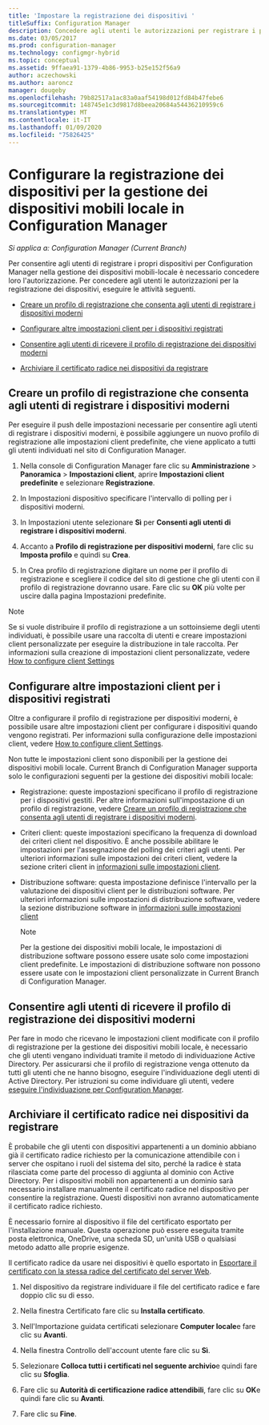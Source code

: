 ```yaml
---
title: 'Impostare la registrazione dei dispositivi '
titleSuffix: Configuration Manager
description: Concedere agli utenti le autorizzazioni per registrare i propri dispositivi per la gestione dei dispositivi mobili locale in Configuration Manager.
ms.date: 03/05/2017
ms.prod: configuration-manager
ms.technology: configmgr-hybrid
ms.topic: conceptual
ms.assetid: 9ffaea91-1379-4b86-9953-b25e152f56a9
author: aczechowski
ms.author: aaroncz
manager: dougeby
ms.openlocfilehash: 79b82517a1ac83a0aaf54198d012fd84b47febe6
ms.sourcegitcommit: 148745e1c3d9817d8beea20684a54436210959c6
ms.translationtype: MT
ms.contentlocale: it-IT
ms.lasthandoff: 01/09/2020
ms.locfileid: "75826425"
---
```

# <a name="set-up-device-enrollment-for-on-premises-mobile-device-management-in-configuration-manager"></a>Configurare la registrazione dei dispositivi per la gestione dei dispositivi mobili locale in Configuration Manager

*Si applica a: Configuration Manager (Current Branch)*

Per consentire agli utenti di registrare i propri dispositivi per Configuration Manager nella gestione dei dispositivi mobili\-locale è necessario concedere loro l'autorizzazione. Per concedere agli utenti le autorizzazioni per la registrazione dei dispositivi, eseguire le attività seguenti.

-   [Creare un profilo di registrazione che consenta agli utenti di registrare i dispositivi moderni](#bkmk_createProf)  

-   [Configurare altre impostazioni client per i dispositivi registrati](#bkmk_addClient)  

-   [Consentire agli utenti di ricevere il profilo di registrazione dei dispositivi moderni](#bkmk_enableUsers)  

-   [Archiviare il certificato radice nei dispositivi da registrare](#bkmk_storeCert)  

##  <a name="bkmk_createProf"></a> Creare un profilo di registrazione che consenta agli utenti di registrare i dispositivi moderni  
 Per eseguire il push delle impostazioni necessarie per consentire agli utenti di registrare i dispositivi moderni, è possibile aggiungere un nuovo profilo di registrazione alle impostazioni client predefinite, che viene applicato a tutti gli utenti individuati nel sito di Configuration Manager.  

1.  Nella console di Configuration Manager fare clic su **Amministrazione** > **Panoramica** > **Impostazioni client**, aprire **Impostazioni client predefinite** e selezionare **Registrazione**.  

2.  In Impostazioni dispositivo specificare l'intervallo di polling per i dispositivi moderni.  

3.  In Impostazioni utente selezionare **Sì** per **Consenti agli utenti di registrare i dispositivi moderni**.  

4.  Accanto a **Profilo di registrazione per dispositivi moderni**, fare clic su **Imposta profilo** e quindi su **Crea**.  

5.  In Crea profilo di registrazione digitare un nome per il profilo di registrazione e scegliere il codice del sito di gestione che gli utenti con il profilo di registrazione dovranno usare. Fare clic su **OK** più volte per uscire dalla pagina Impostazioni predefinite.  

> [!NOTE]  
>  Se si vuole distribuire il profilo di registrazione a un sottoinsieme degli utenti individuati, è possibile usare una raccolta di utenti e creare impostazioni client personalizzate per eseguire la distribuzione in tale raccolta. Per informazioni sulla creazione di impostazioni client personalizzate, vedere [How to configure client Settings](../../core/clients/deploy/configure-client-settings.md)  

##  <a name="bkmk_addClient"></a> Configurare altre impostazioni client per i dispositivi registrati  
 Oltre a configurare il profilo di registrazione per dispositivi moderni, è possibile usare altre impostazioni client per configurare i dispositivi quando vengono registrati.  Per informazioni sulla configurazione delle impostazioni client, vedere [How to configure client Settings](../../core/clients/deploy/configure-client-settings.md).  

 Non tutte le impostazioni client sono disponibili per la gestione dei dispositivi mobili locale. Current Branch di Configuration Manager supporta solo le configurazioni seguenti per la gestione dei dispositivi mobili locale:  

-   Registrazione: queste impostazioni specificano il profilo di registrazione per i dispositivi gestiti. Per altre informazioni sull'impostazione di un profilo di registrazione, vedere [Creare un profilo di registrazione che consenta agli utenti di registrare i dispositivi moderni](#bkmk_createProf).  

-   Criteri client: queste impostazioni specificano la frequenza di download dei criteri client nel dispositivo. È anche possibile abilitare le impostazioni per l'assegnazione del polling dei criteri agli utenti. Per ulteriori informazioni sulle impostazioni dei criteri client, vedere la sezione criteri client in [informazioni sulle impostazioni client](../../core/clients/deploy/about-client-settings.md).  

-   Distribuzione software: questa impostazione definisce l'intervallo per la valutazione dei dispositivi client per le distribuzioni software. Per ulteriori informazioni sulle impostazioni di distribuzione software, vedere la sezione distribuzione software in [informazioni sulle impostazioni client](../../core/clients/deploy/about-client-settings.md)  

    > [!NOTE]  
    >  Per la gestione dei dispositivi mobili locale, le impostazioni di distribuzione software possono essere usate solo come impostazioni client predefinite. Le impostazioni di distribuzione software non possono essere usate con le impostazioni client personalizzate in Current Branch di Configuration Manager.  

##  <a name="bkmk_enableUsers"></a> Consentire agli utenti di ricevere il profilo di registrazione dei dispositivi moderni  
 Per fare in modo che ricevano le impostazioni client modificate con il profilo di registrazione per la gestione dei dispositivi mobili locale, è necessario che gli utenti vengano individuati tramite il metodo di individuazione Active Directory. Per assicurarsi che il profilo di registrazione venga ottenuto da tutti gli utenti che ne hanno bisogno, eseguire l'individuazione degli utenti di Active Directory. Per istruzioni su come individuare gli utenti, vedere [eseguire l'individuazione per Configuration Manager](../../core/servers/deploy/configure/run-discovery.md).  

##  <a name="bkmk_storeCert"></a> Archiviare il certificato radice nei dispositivi da registrare  
 È probabile che gli utenti con dispositivi appartenenti a un dominio abbiano già il certificato radice richiesto per la comunicazione attendibile con i server che ospitano i ruoli del sistema del sito, perché la radice è stata rilasciata come parte del processo di aggiunta al dominio con Active Directory. Per i dispositivi mobili non appartenenti a un dominio sarà necessario installare manualmente il certificato radice nel dispositivo per consentire la registrazione. Questi dispositivi non avranno automaticamente il certificato radice richiesto.  

 È necessario fornire al dispositivo il file del certificato esportato per l'installazione manuale. Questa operazione può essere eseguita tramite posta elettronica, OneDrive, una scheda SD, un'unità USB o qualsiasi metodo adatto alle proprie esigenze.  

 Il certificato radice da usare nei dispositivi è quello esportato in [Esportare il certificato con la stessa radice del certificato del server Web](../../mdm/get-started/set-up-certificates-on-premises-mdm.md#bkmk_exportCert).  

1.  Nel dispositivo da registrare individuare il file del certificato radice e fare doppio clic su di esso.  

2.  Nella finestra Certificato fare clic su **Installa certificato**.  

3.  Nell'Importazione guidata certificati selezionare **Computer locale**e fare clic su **Avanti**.  

4.  Nella finestra Controllo dell'account utente fare clic su **Sì**.  

5.  Selezionare **Colloca tutti i certificati nel seguente archivio**e quindi fare clic su **Sfoglia**.  

6.  Fare clic su **Autorità di certificazione radice attendibili**, fare clic su **OK**e quindi fare clic su **Avanti**.  

7.  Fare clic su **Fine**.  
